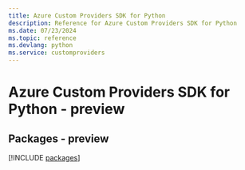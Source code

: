 ```yaml
---
title: Azure Custom Providers SDK for Python
description: Reference for Azure Custom Providers SDK for Python
ms.date: 07/23/2024
ms.topic: reference
ms.devlang: python
ms.service: customproviders
---
```

# Azure Custom Providers SDK for Python - preview
## Packages - preview
[!INCLUDE [packages](custom-providers-index.md)]